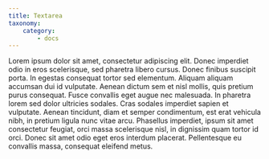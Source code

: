 ```yaml
---
title: Textarea
taxonomy:
    category:
        - docs
---
```


Lorem ipsum dolor sit amet, consectetur adipiscing elit. Donec imperdiet odio in eros scelerisque, sed pharetra libero cursus. Donec finibus suscipit porta. In egestas consequat tortor sed elementum. Aliquam aliquam accumsan dui id vulputate. Aenean dictum sem et nisl mollis, quis pretium purus consequat. Fusce convallis eget augue nec malesuada. In pharetra lorem sed dolor ultricies sodales. Cras sodales imperdiet sapien et vulputate. Aenean tincidunt, diam et semper condimentum, est erat vehicula nibh, in pretium ligula nunc vitae arcu. Phasellus imperdiet, ipsum sit amet consectetur feugiat, orci massa scelerisque nisl, in dignissim quam tortor id orci. Donec sit amet odio eget eros interdum placerat. Pellentesque eu convallis massa, consequat eleifend metus. 